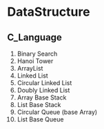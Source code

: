 # DataStructure

## C_Language

1. Binary Search
2. Hanoi Tower
3. ArrayList
4. Linked List
5. Circular Linked List
6. Doubly Linked List
7. Array Base Stack
8. List Base Stack
9. Circular Queue (base Array)
10. List Base Queue